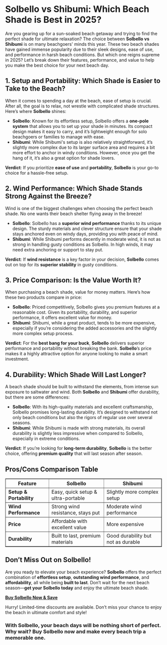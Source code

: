  <h1>Solbello vs Shibumi: Which Beach Shade is Best in 2025?</h1>
 <p>Are you gearing up for a sun-soaked beach getaway and trying to find the perfect shade for ultimate relaxation? The choice between <strong>Solbello vs Shibumi</strong> is on many beachgoers' minds this year. These two beach shades have gained immense popularity due to their sleek designs, ease of use, and performance in harsh beach conditions. But which one reigns supreme in 2025? Let’s break down their features, performance, and value to help you make the best choice for your next beach day.</p>
 <h2>1. Setup and Portability: Which Shade is Easier to Take to the Beach?</h2>
        <p>When it comes to spending a day at the beach, ease of setup is crucial. After all, the goal is to relax, not wrestle with complicated shade structures. Here’s where <strong>Solbello</strong> shines:</p>
        <ul>
            <li><strong>Solbello</strong>: Known for its effortless setup, Solbello offers a <strong>one-pole system</strong> that allows you to set up your shade in minutes. Its compact design makes it easy to carry, and it’s lightweight enough for solo beachgoers or families to manage with ease.</li>
            <li><strong>Shibumi</strong>: While Shibumi's setup is also relatively straightforward, it’s slightly more complex due to its larger surface area and requires a bit more effort to anchor in windy conditions. However, once you get the hang of it, it’s also a great option for shade lovers.</li>
        </ul>
        <p><strong>Verdict</strong>: If you prioritize <strong>ease of use</strong> and <strong>portability</strong>, <strong>Solbello</strong> is your go-to choice for a hassle-free setup.</p>
 <h2>2. Wind Performance: Which Shade Stands Strong Against the Breeze?</h2>
        <p>Wind is one of the biggest challenges when choosing the perfect beach shade. No one wants their beach shelter flying away in the breeze!</p>
        <ul>
            <li><strong>Solbello</strong>: Solbello has a <strong>superior wind performance</strong> thanks to its unique design. The sturdy materials and clever structure ensure that your shade stays anchored even on windy days, providing you with peace of mind.</li>
            <li><strong>Shibumi</strong>: While Shibumi performs decently in moderate wind, it is not as strong in handling gusty conditions as Solbello. In high winds, it may need extra anchoring or support to stay put.</li>
        </ul>
        <p><strong>Verdict</strong>: If <strong>wind resistance</strong> is a key factor in your decision, <strong>Solbello</strong> comes out on top for its <strong>superior stability</strong> in gusty conditions.</p>
  <h2>3. Price Comparison: Is the Value Worth It?</h2>
        <p>When purchasing a beach shade, value for money matters. Here’s how these two products compare in price:</p>
        <ul>
            <li><strong>Solbello</strong>: Priced competitively, Solbello gives you premium features at a reasonable cost. Given its portability, durability, and superior performance, it offers excellent value for money.</li>
            <li><strong>Shibumi</strong>: Shibumi, while a great product, tends to be more expensive, especially if you’re considering the added accessories and the slightly more complex setup process.</li>
        </ul>
        <p><strong>Verdict</strong>: For the <strong>best bang for your buck</strong>, <strong>Solbello</strong> delivers superior performance and portability without breaking the bank. <strong>Solbello</strong>’s price makes it a highly attractive option for anyone looking to make a smart investment.</p>
 <h2>4. Durability: Which Shade Will Last Longer?</h2>
        <p>A beach shade should be built to withstand the elements, from intense sun exposure to saltwater and wind. Both <strong>Solbello</strong> and <strong>Shibumi</strong> offer durability, but there are some differences:</p>
        <ul>
            <li><strong>Solbello</strong>: With its high-quality materials and excellent craftsmanship, Solbello promises long-lasting durability. It’s designed to withstand not only beach conditions but also the rigors of regular use over several seasons.</li>
            <li><strong>Shibumi</strong>: While Shibumi is made with strong materials, its overall durability is slightly less impressive when compared to Solbello, especially in extreme conditions.</li>
        </ul>
        <p><strong>Verdict</strong>: If you’re looking for <strong>long-term durability</strong>, <strong>Solbello</strong> is the better choice, offering <strong>premium quality</strong> that will last season after season.</p>
<h2>Pros/Cons Comparison Table</h2>
        <table border="1">
            <thead>
                <tr>
                    <th>Feature</th>
                    <th><strong>Solbello</strong></th>
                    <th><strong>Shibumi</strong></th>
                </tr>
            </thead>
            <tbody>
                <tr>
                    <td><strong>Setup & Portability</strong></td>
                    <td>Easy, quick setup & ultra-portable</td>
                    <td>Slightly more complex setup</td>
                </tr>
                <tr>
                    <td><strong>Wind Performance</strong></td>
                    <td>Strong wind resistance, stays put</td>
                    <td>Moderate wind performance</td>
                </tr>
                <tr>
                    <td><strong>Price</strong></td>
                    <td>Affordable with excellent value</td>
                    <td>More expensive</td>
                </tr>
                <tr>
                    <td><strong>Durability</strong></td>
                    <td>Built to last, premium materials</td>
                    <td>Good durability but not as durable</td>
                </tr>
            </tbody>
        </table>
<h2>Don’t Miss Out on Solbello!</h2>
        <p>Are you ready to elevate your beach experience? <strong>Solbello</strong> offers the perfect combination of <strong>effortless setup</strong>, <strong>outstanding wind performance</strong>, and <strong>affordability</strong>, all while being <strong>built to last</strong>. Don’t wait for the next beach season—<strong>get your Solbello today</strong> and enjoy the ultimate beach shade.</p>
<p><a href="https://solbello.com/?ref=wszlstgr"><strong>Buy Solbello Now & Save</strong></a></p>
<p>Hurry! Limited-time discounts are available. Don’t miss your chance to enjoy the beach in ultimate comfort and style!</p>
<h3>With <strong>Solbello</strong>, your beach days will be nothing short of perfect. Why wait? <strong>Buy Solbello now</strong> and make every beach trip a memorable one.</h3>
</article>
</body>
</html>
